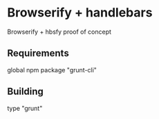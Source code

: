 # Browserify + handlebars

Browserify + hbsfy proof of concept

## Requirements
global npm package "grunt-cli"

## Building

type "grunt"
